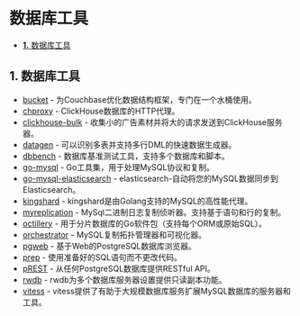 # 数据库工具

* [**1.** 数据库工具](shu-ju-ku-gong-ju.md#数据库工具)

## 1. 数据库工具 <a id="&#x6570;&#x636E;&#x5E93;&#x5DE5;&#x5177;"></a>

* [bucket](https://github.com/PumpkinSeed/bucket) - 为Couchbase优化数据结构框架，专门在一个水桶使用。
* [chproxy](https://github.com/Vertamedia/chproxy) - ClickHouse数据库的HTTP代理。
* [clickhouse-bulk](https://github.com/nikepan/clickhouse-bulk) - 收集小的广告素材并将大的请求发送到ClickHouse服务器。
* [datagen](https://github.com/codingconcepts/datagen) - 可以识别多表并支持多行DML的快速数据生成器。
* [dbbench](https://github.com/sj14/dbbench) - 数据库基准测试工具，支持多个数据库和脚本。
* [go-mysql](https://github.com/siddontang/go-mysql) - Go工具集，用于处理MySQL协议和复制。
* [go-mysql-elasticsearch](https://github.com/siddontang/go-mysql-elasticsearch) - elasticsearch-自动将您的MySQL数据同步到Elasticsearch。
* [kingshard](https://github.com/flike/kingshard) - kingshard是由Golang支持的MySQL的高性能代理。
* [myreplication](https://github.com/2tvenom/myreplication) - MySql二进制日志复制侦听器。支持基于语句和行的复制。
* [octillery](https://github.com/knocknote/octillery) - 用于分片数据库的Go软件包（支持每个ORM或原始SQL）。
* [orchestrator](https://github.com/github/orchestrator) - MySQL复制拓扑管理器和可视化器。
* [pgweb](https://github.com/sosedoff/pgweb) - 基于Web的PostgreSQL数据库浏览器。
* [prep](https://github.com/hexdigest/prep) - 使用准备好的SQL语句而不更改代码。
* [pREST](https://github.com/nuveo/prest) - 从任何PostgreSQL数据库提供RESTful API。
* [rwdb](https://github.com/andizzle/rwdb) - rwdb为多个数据库服务器设置提供只读副本功能。
* [vitess](https://github.com/youtube/vitess) - vitess提供了有助于大规模数据库服务扩展MySQL数据库的服务器和工具。

